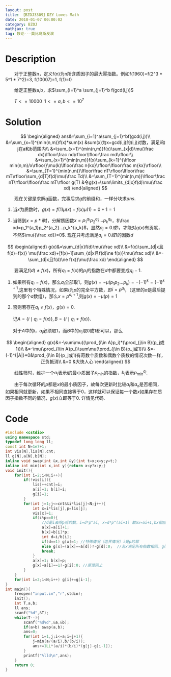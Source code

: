 ```yaml
---
layout: post
title: 【BZOJ3309】DZY Loves Math
date: 2018-01-07 00:00:02
category: BZOJ
mathjax: true
tag: 数论---莫比乌斯反演
---
```


# Description

　　对于正整数n，定义f(n)为n所含质因子的最大幂指数。例如f(1960)=f(2^3 * 5^1 * 7^2)=3, f(10007)=1, f(1)=0

　　给定正整数a,b，求$\sum_{i=1}^a \sum_{j=1}^b f(gcd(i,j))$


　　$T<=10000\;\;1<=a,b<=10^7$


<!-- more -->
# Solution

$$
\begin{aligned}
ans&=\sum_{i=1}^a\sum_{j=1}^bf(gcd(i,j))\\
&=\sum_{x=1}^{min(n,m)}f(x)*sum(x) &sum(x)为x=gcd(i,j)的(i,j)对数，满足i和j在a和b范围内\\
&=\sum_{x=1}^{min(n,m)}f(x)\sum_{x|d}\mu(\frac dx)\lfloor\frac nd\rfloor\lfloor\frac md\rfloor\\
&=\sum_{x=1}^{min(n,m)}f(x)\sum_{k=1}^{\lfloor min(n,m)/x\rfloor}\mu(k)\lfloor\frac n{kx}\rfloor\lfloor\frac m{kx}\rfloor\\
&=\sum_{T=1}^{min(n,m)}\lfloor\frac nT\rfloor\lfloor\frac mT\rfloor\sum_{d|T}f(d)\mu(\frac Td)\\
&=\sum_{T=1}^{min(n,m)}\lfloor\frac nT\rfloor\lfloor\frac mT\rfloor g(T) &令g(x)=\sum\limits_{d|x}f(d)\mu(\frac xd)
\end{aligned}
$$

　　现在关键是求解$g$函数，完事后求$g$的前缀和，一样分块求$ans$.

1. 当$x$为质数时，$g(x)=f(1)\mu(x)+f(x)\mu(1)=0+1=1$

2. 当筛到$x=p*i$时，分解质因数$x=p_1^{q_1}p_2^{q_2}...p_k^{q_k}$，$\frac xd=p_1^{a_1}p_2^{a_2}...p_k^{a_k}$，显然$a_i=0或1$，才能对$g(x)$有贡献，不然$\mu({\frac xd})=0$. 现在只考虑满足$a_i=0或1$的因数$d$

$$
\begin{aligned}
g(x)&=\sum_{d|x}f(d)\mu(\frac xd)\\
&=f(x)\sum_{d|x且f(d)=f(x)} \mu(\frac xd)+[f(x)-1]\sum_{d|x且f(d)\ne f(x)}\mu(\frac xd)\\
&=-\sum_{d|x且f(d)\ne f(x)}\mu(\frac xd)
\end{aligned}
$$

　　要满足$f(d)\ne f(x)$，所有$q_i=f(x)$的$p_i$的指数在$d$中都要变成$q_i-1$. 

1. 如果所有$q_i=f(x)$，那么$a_i$全部取1，则$g(x)=-\mu(p_1p_2...p_k)=-(-1)^k=(-1)^{k+1}$,这里有个特殊情况，如果$i$为$p$的完全平方数，即$i=p^{a_i}$，（这里的$a$是最后提到的那个$a$数组），那么$x=p^{a_i+1}$,则$g(x)=-\mu(p)=1$

2. 否则若存在$q_i\ne f(x)$，$g(x)=0$.

   记$A=\{i\mid q_i=f(x)\},B=\{i\mid q_i\ne f(x)\}$. 

   对于$A$中的$i$，$a_i$必须取1，而$B$中的$a_i$取0或1都可以，那么

$$
\begin{aligned}
g(x)&=-\sum\mu((\prod_{i\in A}p_i)*(\prod_{j\in B}(p_j或1))\\
&=-\mu(\prod_{i\in A}p_i)\sum\mu(\prod_{j\in B}(p_j或1))\\
&=-(-1)^{|A|}*0&\prod_{i\in B}(p_j或1)有奇数个质数和偶数个质数的情况次数一样，正负抵消\\ 
&=0 &大快人心
\end{aligned}
$$

　　线性筛时，维护一个$a_i$表示$i$的最小质因子$p_{min}$的指数，$b_i$表示$p_{min}^{a_i}$.

　　由于每次循环的$p$都是$x$的最小质因子，故每次更新时比较$a_i$和$a_x$是否相同，如果相同就更新，如果不相同直接等于0，这样就可以保证每一个数$x$如果存在质因子指数不同的情况，$g(x)$立即等于0. 详情见代码.

# Code

~~~c++
#include <cstdio>
using namespace std;
typedef long long ll;
const int N=1e7+1;
int vis[N],lis[N],cnt;
ll g[N],a[N],b[N];
inline void swap(int &x,int &y){int t=x;x=y;y=t;}
inline int min(int x,int y){return x<y?x:y;}
void init(){
	for(int i=2;i<N;i++){
		if(!vis[i]){
			lis[++cnt]=i;
			a[i]=1; b[i]=i;
			g[i]=1;
		}
		for(int j=1;j<=cnt&&i*lis[j]<N;j++){
			int x=i*lis[j],p=lis[j];
			vis[x]=1;
			if(i%p==0){
              	//d是i去除p后的数，i=d*p^ai, x=d*p^(ai+1) 故ax=ai+1,bx相应乘上p
				a[x]=a[i]+1;	
				b[x]=b[i]*p;
				int d=i/b[i];
				if(d==1) g[x]=1; //特殊情况（边界情况）i是p的幂 
				else g[x]=(a[x]==a[d])?-g[d]:0;	 //若x满足所有指数相同，g(x)=g(d)乘上-1，否则为0
				break;
			}
			a[x]=1; b[x]=p;
			g[x]=a[i]==1?-g[i]:0; //原理同上
		}
	}
	for(int i=2;i<N;i++) g[i]+=g[i-1];
}
int main(){
	freopen("input.in","r",stdin);
	init();
	int T,a,b;
	ll ans;
	scanf("%d",&T);
	while(T--){
		scanf("%d%d",&a,&b);
		if(a>b) swap(a,b);
		ans=0;
		for(int i=1,j;i<=a;i=j+1){
			j=min(a/(a/i),b/(b/i));
			ans+=1LL*(a/i)*(b/i)*(g[j]-g[i-1]);
		}
		printf("%lld\n",ans);
	}
	return 0;
}
~~~

